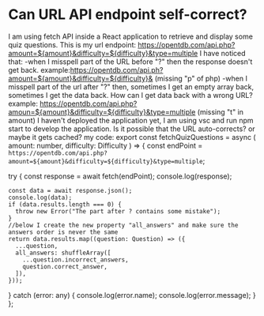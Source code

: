 
# Can URL API endpoint self-correct?

I am using fetch API inside a React application to retrieve and display some quiz questions.
This is my url endpoint: https://opentdb.com/api.php?amount=${amount}&difficulty=${difficulty}&type=multiple
I have noticed that:
-when I misspell part of the URL before "?" then the response doesn't get back.
example:https://opentdb.com/api.ph?amount=${amount}&difficulty=${difficulty}& (missing "p" of php)
-when I misspell part of the url after "?" then, sometimes I get an empty array back, sometimes I get the data back. How can I get data back with a wrong URL?
example: https://opentdb.com/api.php?amoun=${amount}&difficulty=${difficulty}&type=multiple (missing "t" in amount)
I haven't deployed the application yet, I am using vsc and run npm start to develop the application.
Is it possible that the URL auto-corrects? or maybe it gets cached?
my code:
    export const fetchQuizQuestions = async (
  amount: number,
  difficulty: Difficulty
) => {
  const endPoint = `https://opentdb.com/api.php?amount=${amount}&difficulty=${difficulty}&type=multiple`;

  try {
    const response = await fetch(endPoint);
    console.log(response);

    const data = await response.json();
    console.log(data);
    if (data.results.length === 0) {
      throw new Error("The part after ? contains some mistake");
    }
    //below I create the new property "all_answers" and make sure the answers order is never the same
    return data.results.map((question: Question) => ({
      ...question,
      all_answers: shuffleArray([
        ...question.incorrect_answers,
        question.correct_answer,
      ]),
    }));
  } catch (error: any) {
    console.log(error.name);
    console.log(error.message);
  }
};


        